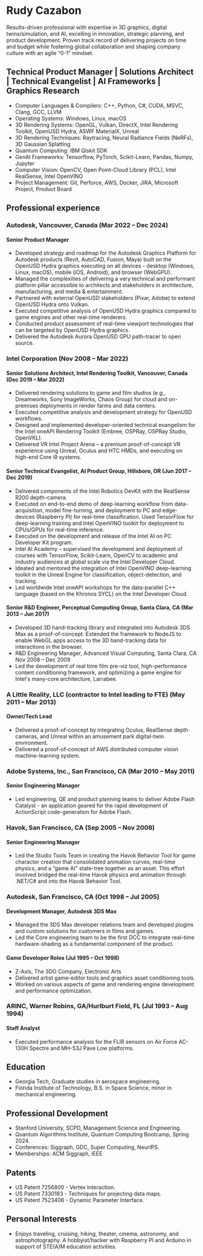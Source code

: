# Rudy Cazabon

Results-driven professional with expertise in 3D graphics, digital twins/simulation, and AI, excelling in innovation, strategic planning, and product development. Proven track record of delivering projects on time and budget while fostering global collaboration and shaping company culture with an agile “0-1” mindset.

## Technical Product Manager | Solutions Architect | Technical Evangelist | AI Frameworks | Graphics Research

- Computer Languages & Compilers: C++, Python, C#, CUDA, MSVC, Clang, GCC, LLVM
- Operating Systems: Windows, Linux, macOS
- 3D Rendering Systems: OpenGL, Vulkan, DirectX, Intel Rendering Toolkit, OpenUSD Hydra, ASWF MaterialX, Unreal
- 3D Rendering Techniques: Raytracing, Neural Radiance Fields (NeRFs), 3D Gaussian Splatting
- Quantum Computing: IBM Qiskit SDK
- GenAI Frameworks: Tensorflow, PyTorch, Scikit-Learn, Pandas, Numpy, Jupyter
- Computer Vision: OpenCV, Open Point-Cloud Library (PCL), Intel RealSense, Intel OpenVINO
- Project Management: Git, Perforce, AWS, Docker, JIRA, Microsoft Project, Product Board
 
## Professional experience
 
### Autodesk, Vancouver, Canada (Mar 2022 – Dec 2024)
#### Senior Product Manager
 
- Developed strategy and roadmap for the Autodesk Graphics Platform for Autodesk products (Revit, AutoCAD, Fusion, Maya) built on the OpenUSD Hydra graphics executing on all devices - desktop (Windows, Linux, macOS), mobile (iOS, Android), and browser (WebGPU).
- Managed the complexities of delivering a very technical and performant platform pillar accessible to architects and stakeholders in architecture, manufacturing, and media & entertainment.
- Partnered with external OpenUSD stakeholders (Pixar, Adobe) to extend OpenUSD Hydra onto Vulkan.
- Executed competitive analysis of OpenUSD Hydra graphics compared to game engines and other real-time renderers.
- Conducted product assessment of real-time viewport technologies that can be targeted by OpenUSD Hydra graphics.
- Delivered the Autodesk Aurora OpenUSD GPU path-tracer to open source.
 
### Intel Corporation (Nov 2008 – Mar 2022)
#### Senior Solutions Architect, Intel Rendering Toolkit, Vancouver, Canada (Dec 2019 – Mar 2022)
 
- Delivered rendering solutions to game and film studios (e.g., Dreamworks, Sony ImageWorks, Chaos Group) for cloud and on-premises deployments in render farms and data centers.
- Executed competitive analysis and development strategy for OpenUSD workflows.
- Designed and implemented developer-oriented technical evangelism for the Intel oneAPI Rendering Toolkit (Embree, OSPRay, OSPRay Studio, OpenVKL).
- Delivered VR Intel Project Arena – a premium proof-of-concept VR experience using Unreal, Oculus and HTC HMDs, and executing on high-end Core i9 systems.
 
#### Senior Technical Evangelist, AI Product Group, Hillsboro, OR (Jun 2017 – Dec 2019)
 
- Delivered components of the Intel Robotics DevKit with the RealSense R200 depth-camera.
- Executed on end-to-end demo of deep-learning workflow from data-acquisition, model fine-turning, and deployment to PC and edge-devices (Raspberry PI) for real-time classification. Used TensorFlow for deep-learning training and Intel OpenVINO toolkit for deployment to CPUs/GPUs for real-time inference.
- Executed on the development and release of the Intel AI on PC Developer Kit program.
- Intel AI Academy – supervised the development and deployment of courses with TensorFlow, Scikit-Learn, OpenCV to academic and industry audiences at global scale via the Intel Developer Cloud.
- Ideated and mentored the integration of Intel OpenVINO deep-learning toolkit in the Unreal Engine for classification, object-detection, and tracking.
- Led worldwide Intel oneAPI workshops for the data-parallel C++ language (based on the Khronos SYCL) on the Intel Developer Cloud.
 
#### Senior R&D Engineer, Perceptual Computing Group, Santa Clara, CA (Mar 2013 – Jun 2017)
 
- Developed 3D hand-tracking library and integrated into Autodesk 3DS Max as a proof-of-concept. Extended the framework to NodeJS to enable WebGL apps access to the 3D hand-tracking data for interactions in the browser.
- R&D Engineering Manager, Advanced Visual Computing, Santa Clara, CA Nov 2008 – Dec 2009
- Led the development of real time film pre-viz tool, high-performance content conditioning framework, and optimizing a game engine for Intel's many-core architecture, Larrabee.

### A Little Reality, LLC (contractor to Intel leading to FTE) (May 2011 – Mar 2013)
#### Owner/Tech Lead
 
- Delivered a proof-of-concept by integrating Oculus, RealSense depth cameras, and Unreal within an amusement park digital-twin environment.
- Delivered a proof-of-concept of AWS distributed computer vision machine-learning system.
 
### Adobe Systems, Inc., San Francisco, CA (Mar 2010 – May 2011)
#### Senior Engineering Manager
 
- Led engineering, QE and product planning teams to deliver Adobe Flash Catalyst - an application geared for the rapid development of ActionScript code-generation for Adobe Flash.
 
### Havok, San Francisco, CA (Sep 2005 – Nov 2008)
#### Senior Engineering Manager
 
- Led the Studio Tools Team in creating the Havok Behavior Tool for game character creation that consolidated animation curves, real-time physics, and a “game AI” state-tree together as an asset. This effort involved bridged the real-time Havok physics and animation through .NET/C# and into the Havok Behavior Tool.
 
### Autodesk, San Francisco, CA (Oct 1998 – Jul 2005) 
#### Development Manager, Autodesk 3DS Max
 
- Managed the 3DS Max developer relations team and developed plugins and custom solutions for customers in films and games.
- Led the Core engineering team to be the first DCC to integrate real-time hardware-shading as a fundamental component of the product.
 
#### Game Developer Roles (Jul 1995 – Oct 1998)
 
- Z-Axis, The 3DO Company, Electronic Arts
- Delivered artist game-editor tools and graphics asset conditioning tools.
- Worked on various aspects of game and rendering engine development and performance optimization.
 
### ARINC, Warner Robins, GA/Hurlburt Field, FL (Jul 1993 – Aug 1994)
#### Staff Analyst
 
- Executed performance analysis for the FLIR sensors on Air Force AC-130H Spectre and MH-53J Pave Low platforms.
 
## Education
 
- Georgia Tech, Graduate studies in aerospace engineering.
- Florida Institute of Technology, B.S. in Space Science, minor in mechanical engineering.
 
## Professional Development
 
- Stanford University, SCPD, Management Science and Engineering.
- Quantum Algorithms Institute, Quantum Computing Bootcamp, Spring 2024.
- Conferences: Siggraph, GDC, Super Computing, NeurIPS.
- Memberships: ACM Siggraph, IEEE
 
## Patents
 
- US Patent 7256800 - Vertex Interaction.
- US Patent 7330183 - Techniques for projecting data maps.
- US Patent 7523406 - Dynamic Parameter Interface.
 
## Personal Interests
 
- Enjoys traveling, cruising, hiking, theater, cinema, astronomy, and astrophotography. A hobbyist/hacker with Raspberry PI and Arduino in support of STE(A)M education activities.
